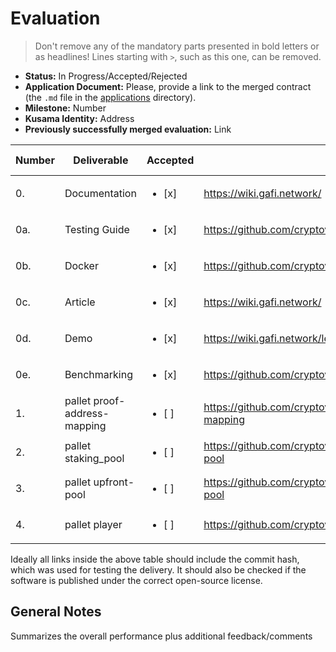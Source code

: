 # Evaluation

> Don't remove any of the mandatory parts presented in bold letters or as headlines!
> Lines starting with `>`, such as this one, can be removed.

- **Status:** In Progress/Accepted/Rejected
- **Application Document:** Please, provide a link to the merged contract (the `.md` file in the [applications](https://github.com/w3f/Grants-Program/tree/master/applications) directory). 
- **Milestone:** Number
- **Kusama Identity:** Address
- **Previously successfully merged evaluation:** Link

| Number | Deliverable | Accepted | Link | Evaluation Notes |
| ------ | ----------- | -------- | ---- |----------------- |
| 0. | Documentation | <ul><li>[x] </li></ul> | https://wiki.gafi.network/ | comment |
| 0a. | Testing Guide | <ul><li>[x] </li></ul> | https://github.com/cryptoviet/gafi#test | comment |
| 0b. | Docker | <ul><li>[x] </li></ul> | https://github.com/cryptoviet/gafi#run-in-docker | comment | 
| 0c. | Article | <ul><li>[x] </li></ul> | https://wiki.gafi.network/ | comment | 
| 0d. | Demo | <ul><li>[x] </li></ul> | https://wiki.gafi.network/learn/demo | comment | 
| 0e. | Benchmarking | <ul><li>[x] </li></ul> | https://github.com/cryptoviet/gafi#benchmarking | comment | 
| 1. | pallet proof-address-mapping | <ul><li>[ ] </li></ul> | https://github.com/cryptoviet/gafi/tree/master/pallets/address-mapping | comment | 
| 2.  | pallet staking_pool | <ul><li>[ ] </li></ul> | https://github.com/cryptoviet/gafi/tree/master/pallets/staking-pool | comment | 
| 3.  | pallet upfront-pool | <ul><li>[ ] </li></ul> | https://github.com/cryptoviet/gafi/tree/master/pallets/upfront-pool | comment | 
| 4.  | pallet player | <ul><li>[ ] </li></ul> | https://github.com/cryptoviet/gafi/tree/master/pallets/player | comment | 

Ideally all links inside the above table should include the commit hash,
which was used for testing the delivery. It should also be checked if the software is published under the correct open-source license.

## General Notes

Summarizes the overall performance plus additional feedback/comments

